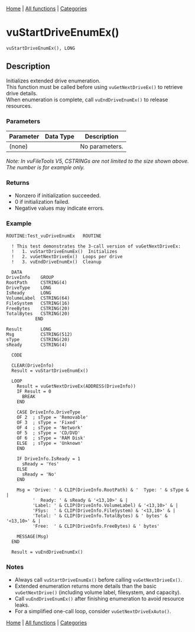 [Home](../index.md) | [All functions](index.md) | [Categories](../categories/index.md)

# vuStartDriveEnumEx()

```Prototype
vuStartDriveEnumEx(), LONG
```


## Description
Initializes extended drive enumeration.  
This function must be called before using `vuGetNextDriveEx()` to retrieve drive details.  
When enumeration is complete, call `vuEndDriveEnumEx()` to release resources.

### Parameters

| Parameter | Data Type | Description |
|-----------|-----------|-------------|
| (none)    |           | No parameters. |

_Note: In vuFileTools V5, CSTRINGs are not limited to the size shown above. The number is for example only._

### Returns
- Nonzero if initialization succeeded.  
- 0 if initialization failed.  
- Negative values may indicate errors.

### Example

```Clarion
ROUTINE:Test_vuDriveEnumEx   ROUTINE

  ! This test demonstrates the 3-call version of vuGetNextDriveEx:
  !   1. vuStartDriveEnumEx()  Initializes
  !   2. vuGetNextDriveEx()  Loops per drive
  !   3. vuEndDriveEnumEx()  Cleanup

  DATA
DriveInfo    GROUP
RootPath     CSTRING(4)
DriveType    LONG
IsReady      LONG
VolumeLabel  CSTRING(64)
FileSystem   CSTRING(16)
FreeBytes    CSTRING(20)
TotalBytes   CSTRING(20)
           END

Result       LONG
Msg          CSTRING(512)
sType        CSTRING(20)
sReady       CSTRING(4)

  CODE

  CLEAR(DriveInfo)
  Result = vuStartDriveEnumEx()

  LOOP
    Result = vuGetNextDriveEx(ADDRESS(DriveInfo))
    IF Result = 0
      BREAK
    END

    CASE DriveInfo.DriveType
    OF 2  ; sType = 'Removable'
    OF 3  ; sType = 'Fixed'
    OF 4  ; sType = 'Network'
    OF 5  ; sType = 'CD/DVD'
    OF 6  ; sType = 'RAM Disk'
    ELSE  ; sType = 'Unknown'
    END

    IF DriveInfo.IsReady = 1
      sReady = 'Yes'
    ELSE
      sReady = 'No'
    END

    Msg = 'Drive: ' & CLIP(DriveInfo.RootPath) & '  Type: ' & sType & |
          '  Ready: ' & sReady & '<13,10>' & |
          'Label: ' & CLIP(DriveInfo.VolumeLabel) & '<13,10>' & |
          'FSys:  ' & CLIP(DriveInfo.FileSystem) & '<13,10>' & |
          'Total: ' & CLIP(DriveInfo.TotalBytes) & ' bytes' & '<13,10>' & |
          'Free:  ' & CLIP(DriveInfo.FreeBytes) & ' bytes'

    MESSAGE(Msg)
  END

  Result = vuEndDriveEnumEx()
```

### Notes
- Always call `vuStartDriveEnumEx()` before calling `vuGetNextDriveEx()`.  
- Extended enumeration returns more details than the basic `vuGetNextDrive()` (including volume label, filesystem, and capacity).  
- Call `vuEndDriveEnumEx()` after finishing enumeration to avoid resource leaks.  
- For a simplified one-call loop, consider `vuGetNextDriveExAuto()`.

[Home](../index.md) | [All functions](index.md) | [Categories](../categories/index.md)
